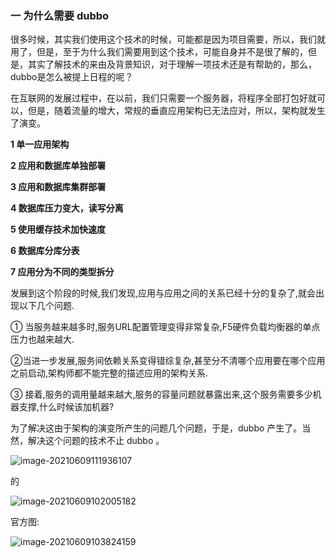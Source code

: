 ### 一 为什么需要 dubbo

很多时候，其实我们使用这个技术的时候，可能都是因为项目需要，所以，我们就用了，但是，至于为什么我们需要用到这个技术，可能自身并不是很了解的，但是，其实了解技术的来由及背景知识，对于理解一项技术还是有帮助的，那么，dubbo是怎么被提上日程的呢？

在互联网的发展过程中，在以前，我们只需要一个服务器，将程序全部打包好就可以，但是，随着流量的增大，常规的垂直应用架构已无法应对，所以，架构就发生了演变。

**1 单一应用架构**

**2 应用和数据库单独部署**

**3 应用和数据库集群部署**

**4 数据库压力变大，读写分离**

**5 使用缓存技术加快速度**

**6 数据库分库分表**

**7 应用分为不同的类型拆分**

发展到这个阶段的时候,我们发现,应用与应用之间的关系已经十分的复杂了,就会出现以下几个问题.

① 当服务越来越多时,服务URL配置管理变得非常复杂,F5硬件负载均衡器的单点压力也越来越大.

②当进一步发展,服务间依赖关系变得错综复杂,甚至分不清哪个应用要在哪个应用之前启动,架构师都不能完整的描述应用的架构关系.

③ 接着,服务的调用量越来越大,服务的容量问题就暴露出来,这个服务需要多少机器支撑,什么时候该加机器?



为了解决这由于架构的演变所产生的问题几个问题，于是，dubbo 产生了。当然，解决这个问题的技术不止 dubbo 。

![image-20210609111936107](C:\Users\caohan\AppData\Roaming\Typora\typora-user-images\image-20210609111936107.png)





的







![image-20210609102005182](C:\Users\caohan\AppData\Roaming\Typora\typora-user-images\image-20210609102005182.png)



官方图:

![image-20210609103824159](C:\Users\caohan\AppData\Roaming\Typora\typora-user-images\image-20210609103824159.png)